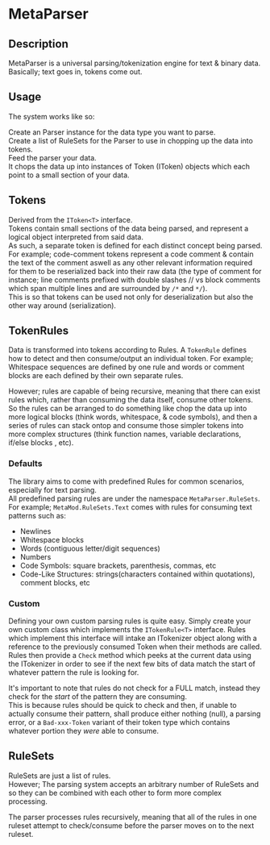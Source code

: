 # MetaParser

## Description
MetaParser is a universal parsing/tokenization engine for text & binary data.   
Basically; text goes in, tokens come out.   

## Usage
The system works like so:

Create an Parser<T> instance for the data type you want to parse.   
Create a list of RuleSets for the Parser to use in chopping up the data into tokens.   
Feed the parser your data.   
It chops the data up into instances of Token (IToken) objects which each point to a small section of your data.

## Tokens
Derived from the `IToken<T>` interface.   
Tokens contain small sections of the data being parsed, and represent a logical object interpreted from said data.   
As such, a separate token is defined for each distinct concept being parsed.   
For example; code-comment tokens represent a code comment & contain the text of the comment aswell as any other relevant information required for them to be reserialized back into their raw data (the type of comment for instance; line comments prefixed with double slashes // vs block comments which span multiple lines and are surrounded by `/*` and `*/`).   
This is so that tokens can be used not only for deserialization but also the other way around (serialization).   


## TokenRules
Data is transformed into tokens according to Rules.
A `TokenRule` defines how to detect and then consume/output an individual token.
For example; Whitespace sequences are defined by one rule and words or comment blocks are each defined by their own separate rules.  

However; rules are capable of being recursive, meaning that there can exist rules which, rather than consuming the data itself, consume other tokens.   
So the rules can be arranged to do something like chop the data up into more logical blocks (think words, whitespace, & code symbols), and then a series of rules can stack ontop and consume those simpler tokens into more complex structures (think function names, variable declarations, if/else blocks , etc).   

### Defaults
The library aims to come with predefined Rules for common scenarios, especially for text parsing.   
All predefined parsing rules are under the namespace `MetaParser.RuleSets`.   
For example; `MetaMod.RuleSets.Text` comes with rules for consuming text patterns such as: 
  - Newlines
  - Whitespace blocks
  - Words (contiguous letter/digit sequences)
  - Numbers
  - Code Symbols: square brackets, parenthesis, commas, etc
  - Code-Like Structures: strings(characters contained within quotations), comment blocks, etc
 
 ### Custom
 Defining your own custom parsing rules is quite easy.
 Simply create your own custom class which implements the `ITokenRule<T>` interface.
 Rules which implement this interface will intake an ITokenizer<T> object along with a reference to the previously consumed Token when their methods are called.
 Rules then provide a `Check` method which peeks at the current data using the ITokenizer<T> in order to see if the next few bits of data match the start of whatever pattern the rule is looking for.   
    
 It's important to note that rules do not check for a FULL match, instead they check for the *start* of the pattern they are consuming.   
 This is because rules should be quick to check and then, if unable to actually consume their pattern, shall produce either nothing (null), a parsing error, or a `Bad-xxx-Token` variant of their token type which contains whatever portion they _were_ able to consume.

## RuleSets
RuleSets are just a list of rules.   
However; The parsing system accepts an arbitrary number of RuleSets and so they can be combined with each other to form more complex processing.   
   
The parser processes rules recursively, meaning that all of the rules in one ruleset attempt to check/consume before the parser moves on to the next ruleset.
